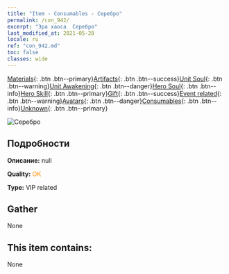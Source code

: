```yaml
---
title: "Item - Consumables - Серебро"
permalink: /con_942/
excerpt: "Эра хаоса  Серебро"
last_modified_at: 2021-05-28
locale: ru
ref: "con_942.md"
toc: false
classes: wide
---
```

 [Materials](/ItemsRU/){: .btn .btn--primary}[Artifacts](/ItemsRU/Artifacts/){: .btn .btn--success}[Unit Soul](/ItemsRU/UnitSoul/){: .btn .btn--warning}[Unit Awakening](/ItemsRU/UnitAwakening/){: .btn .btn--danger}[Hero Soul](/ItemsRU/HeroSoul/){: .btn .btn--info}[Hero Skill](/ItemsRU/HeroSkill/){: .btn .btn--primary}[Gift](/ItemsRU/Gift/){: .btn .btn--success}[Event related](/ItemsRU/Events/){: .btn .btn--warning}[Avatars](/ItemsRU/Avatars/){: .btn .btn--danger}[Consumables](/ItemsRU/Consumables/){: .btn .btn--info}[Unknown](/ItemsRU/Unknown/){: .btn .btn--primary}

 ![Серебро](/images/t/i_4003401.png)

## Подробности
 **Описание:** null

 **Quality:** <span style="color: #FF8C00">OK</span>

 **Type:** VIP related

## Gather

  None

## This item contains:

  None


